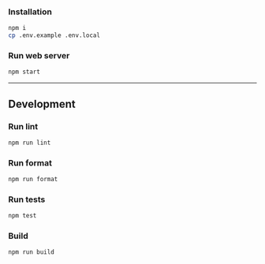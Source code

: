 




### Installation

```sh
npm i
cp .env.example .env.local
```

### Run web server

```sh
npm start
```

---

## Development

### Run lint

```sh
npm run lint
```

### Run format

```sh
npm run format
```

### Run tests

```sh
npm test
```

### Build

```sh
npm run build
```

